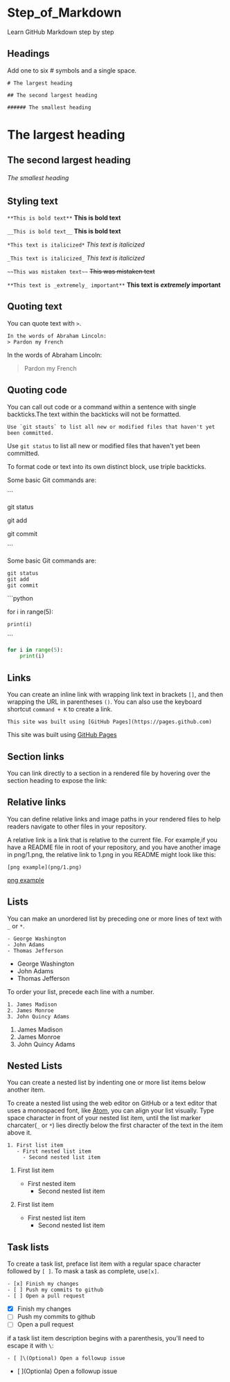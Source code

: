 # Step_of_Markdown
Learn GitHub Markdown step by step

## Headings
Add one to six # symbols and a single space.

`# The largest heading`

`## The second largest heading`

`###### The smallest heading`
# The largest heading
## The second largest heading
###### The smallest heading

## Styling text
`**This is bold text**`
**This is bold text**

`__This is bold text__`
__This is bold text__

`*This text is italicized*`
*This text is italicized*

`_This text is italicized_`
_This text is italicized_

`~~This was mistaken text~~`
~~This was mistaken text~~

`**This text is _extremely_ important**`
**This text is _extremely_ important**

## Quoting text
You can quote text with `>`.

```
In the words of Abraham Lincoln:
> Pardon my French
```
In the words of Abraham Lincoln:
>Pardon my French

## Quoting code
You can call out code or a command within a sentence with single backticks.The text within the backticks will not be formatted.
```
Use `git stauts` to list all new or modified files that haven't yet been committed.
```
Use `git status` to list all new or modified files that haven't yet been committed.

To format code or text into its own distinct block, use triple backticks.

Some basic Git commands are:

\`\`\`

git status

git add

git commit

\`\`\`

Some basic Git commands are:
```
git status
git add
git commit
```

\`\`\`python

for i in range(5):

    print(i)
    
\`\`\`

```python
for i in range(5):
    print(i)
```

## Links
You can create an inline link with wrapping link text in brackets `[]`, 
and then wrapping the URL in parentheses `()`. 
You can also use the keyboard shortcut `command + K` to create a link.

`This site was built using [GitHub Pages](https://pages.github.com)`

This site was built using [GitHub Pages](https://pages.github.com)

## Section links
You can link directly to a section in a rendered file by hovering over the section heading to expose the link:

## Relative links
You can define relative links and image paths in your rendered files to help readers navigate to other files in your repository.

A relative link is a link that is relative to the current file.
For example,if you have a README file in root of your repository, and you have another image in png/1.png,
the relative link to 1.png in you README might look like this:

`[png example](png/1.png)`

[png example](png/1.png)

## Lists
You can make an unordered list by preceding one or more lines of text with `_` or `*`.

```
- George Washington
- John Adams
- Thomas Jefferson
```

- George Washington
- John Adams
- Thomas Jefferson

To order your list, precede each line with a number.

```
1. James Madison
2. James Monroe
3. John Quincy Adams
```

1. James Madison
2. James Monroe
3. John Quincy Adams

## Nested Lists
You can create a nested list by indenting one or more list items below another item.

To create a nested list using the web editor on GitHub or a text editor that uses a monospaced font, like [Atom](https://atom.io/), you can align your list visually. Type space character in front of your nested list item, until the list marker charcater(`_` or `*`) lies directly below the first character of the text in the item above it.

```
1. First list item
   - First nested list item
     - Second nested list item
```

1. First list item
   - First nested item
     - Second nested list item


100. First list item
     - First nested list item
       - Second nested list item

## Task lists
To create a task list, preface list item with a regular space character followed by `[ ]`. To mask a task as complete, use`[x]`.

```
- [x] Finish my changes
- [ ] Push my commits to github
- [ ] Open a pull request
```

- [x] Finish my changes
- [ ] Push my commits to github
- [ ] Open a pull request

if a task list item description begins with a parenthesis, you'll need to escape it with `\`:

`- [ ]\(Optional) Open a followup issue`

- [ ]\(Optionla) Open a followup issue
